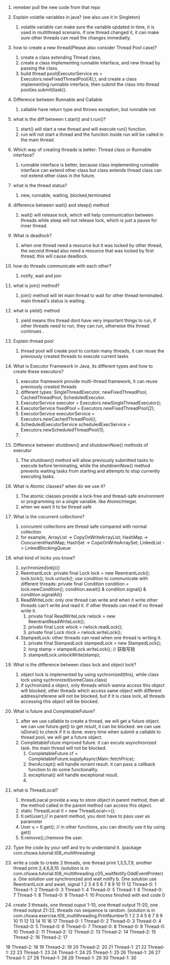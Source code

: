 1. remeber pull the new code from that repo
2. Explain volatile variables in java? (we also use it in Singleton)
   1. volatile variable can make sure the variable updated in time, it is used in multithread scenario, if one thread changed it, it can make sure other threads can read the changes immediatly.
3. how to create a new thread(Please also consider Thread Pool case)?
   1. create a class extending Thread class, 
   2. create a class implementing runnable interface, and new thread by passing the class.
   3. build thread pool(ExecutorService es = Executors.newFixedThreadPool(4);), and create a class implementing runnable interface, then submit the class into thread pool(es.submit(task)). 
4. Difference between Runnable and Callable
   1. callable have return type and throws exception, but runnable not
   
5. what is the diff between t.start() and t.run()?
   1. start() will start a new thread and will execute run() function.
   2. run will not start a thread and the funciton inside run will be called in the main thread.
6. Which way of creating threads is better: Thread class or Runnable interface?
   1. runnable interface is better, because class implementing runnable interface can extend other class but class extends thread class can not extend other class in the future.
7. what is the thread status?
   1. new, runnable, waiting, blocked,terminated 
8. difference between wait() and sleep() method
   1. wait() will release lock, which will help communication between threads while sleep will not release lock, which is just a pause for inner thread.
9.  What is deadlock?
    1.  when one thread need a resource but it was locked by other thread, the second thread also need a resource that was locked by first thread, this will cause deadlock.
10. how do threads communicate with each other?
    1.  notify, wait and join
11. what is join() method?
    1.  join() method will let main thread to wait for other thread terminated. main thread's status is waiting.
12. what is yield() method
    1.  yield means this thread dont have very important things to run, if other threads need to run, they can run, otherwise this thread continues .
13. Explain thread pool
    1.  thread pool will create pool to contain many threads, it can reuse the previously created threads to execute current tasks
14. What is Executor Framework in Java, its different types and how to create these executors?
    1.  executor framework provide multi-thread framework, it can reuse previously created threads
    2.  different types: SingleThreadExecutor, newFixedThreadPool, CachedThreadPool, ScheduledExecutor.
    3.  ExecutorService executor = Executors.newSingleThreadExecutor();
    4.  ExecutorService fixedPool = Executors.newFixedThreadPool(2);
    5.  ExecutorService executorService = Executors.newCachedThreadPool();
    6.  ScheduledExecutorService scheduledExecService = Executors.newScheduledThreadPool(1);
    7.  
15. Difference between shutdown() and shutdownNow() methods of executor
    1.  The shutdown() method will allow previously submitted tasks to execute before terminating, while the shutdownNow() method prevents waiting tasks from starting and attempts to stop currently executing tasks.
16. What is Atomic classes? when do we use it?
    1.  The atomic classes provide a lock-free and thread-safe environment or programming on a single variable. like AtomicInteger.
    2.  when we want it to be thread safe
17. What is the cocurrent collections?
    1.  concurent collections are thread safe compared with normal collection
    2.  for example, ArrayList -> CopyOnWriteArrayList; HashMap -> ConcurrentHashMap; HashSet -> CopeOnWriteArraySet; LinkedList -> LinkedBlockingQueue
18. what kind of locks you know?
    1.  sychronized(obj){}
    2.  ReentrantLock: private final Lock lock = new ReentrantLock(); lock.lock(); lock.unlock(); use condition to communicate with different threads: private final Condition condition = lock.newCondition(); condition.await() & condition.signal() & condition.signalAll()
    3.  ReadWriteLock: only one thread can write and when it write other threads can't write and read it. if other threads can read if no thread write it. 
        1.  private final ReadWriteLock rwlock = new ReentrantReadWriteLock(); 
        2.  private final Lock wlock = rwlock.readLock();
        3.  private final Lock rlock = rwlock.writeLock();
    4.  StampedLock: other threads can read when one thread is writing it.
        1.  private final StampedLock stampedLock = new StampedLock();
        2.  long stamp = stampedLock.writeLock(); // 获取写锁
        3.  stampedLock.unlockWrite(stamp); 
19. What is the difference between class lock and object lock?
    1.  object lock is implemented by using sychronized(this), while class lock using sychronized(someClass.class)
    2.  if sychronized a object, only threads which wanna access this object will blocked, other threads which access same object with different address/referene will not be blocked, but if it is class lock, all threads accessing this object will be blocked.
20. What is future and CompletableFuture?
    1.  after we use callable to create a thread, we will get a future object. we can use future.get() to get result, it can be blocked. we can use isDone() to check if it is done. every time when submit a callable to thread pool, we will get a future object.
    2.  CompletableFuture improved future. it can excute asynchronized task. the main thread will not be blocked.
        1.  CompletableFuture<Double> cf = CompletableFuture.supplyAsync(Main::fetchPrice);
        2.  thenAccept() will handle noraml result. it can pass a callback function to do some functionality.
        3.  exceptional() will handle exceptional result.
        4.  
21. what is ThreadLocal?
    1.  threadLoacal provide a way to store object in parent method, then all the method called in the parent method can access this object.
    2.  static ThreadLocal<User> tl = new ThreadLocal<>();
    3.  tl.set(user);// in parent method, you dont have to pass user as parameter
    4.  User u = tl.get(); // in other functions, you can directly use it by using get()
    5.  tl.remove();//remove the user.
22. Type the code by your self and try to understand it. (package com.chuwa.tutorial.t08_multithreading)
23. write a code to create 2 threads, one thread print 1,3,5,7,9, another thread print 2,4,6,8,10. (solution is in com.chuwa.tutorial.t08_multithreading.c05_waitNotify.OddEventPrinter)
a. One solution use synchronized and wait notify
  b. One solution use ReentrantLock and await, signal
  1 2 3 4 5 6 7 8 9
10 11 12
Thread-0: 1
Thread-1: 2
Thread-0: 3
Thread-1: 4
Thread-0: 5
Thread-1: 6
Thread-0: 7
Thread-1: 8
Thread-0: 9
Thread-1: 10
Process finished with exit code 0
24. create 3 threads, one thread ouput 1-10, one thread output 11-20, one thread output 21-22. threads run sequence is random. (solution is in com.chuwa.exercise.t08_multithreading.PrintNumber1)
 1 2 3 4 5 6 7 8 9
10
11
12
13
14
15
16
17
Thread-0: 1
Thread-0: 2
Thread-0: 3
Thread-0: 4
Thread-0: 5
Thread-0: 6
Thread-0: 7
Thread-0: 8
Thread-0: 9
Thread-0: 10
Thread-2: 11
Thread-2: 12
Thread-2: 13
Thread-2: 14
Thread-2: 15
Thread-2: 16
Thread-2: 17
 
 18 Thread-2: 18 19 Thread-2: 19 20 Thread-2: 20 21 Thread-1: 21 22 Thread-1: 22 23 Thread-1: 23 24 Thread-1: 24 25 Thread-1: 25 26 Thread-1: 26 27 Thread-1: 27 28 Thread-1: 28 29 Thread-1: 29 30 Thread-1: 30
